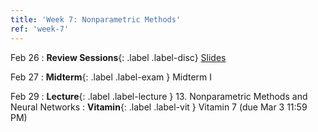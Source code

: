 ```yaml
---
title: 'Week 7: Nonparametric Methods'
ref: 'week-7'
---
```

Feb 26
: **Review Sessions**{: .label .label-disc} [Slides](https://docs.google.com/presentation/d/1oY2K2JRJCPmEwgpDRmgNONDgiMZlMWOHTbGg1s5k8D0/edit?usp=sharing)

Feb 27
: **Midterm**{: .label .label-exam } Midterm I

Feb 29
: **Lecture**{: .label .label-lecture } 13. Nonparametric Methods and Neural Networks
: **Vitamin**{: .label .label-vit } Vitamin 7 (due Mar 3 11:59 PM)
